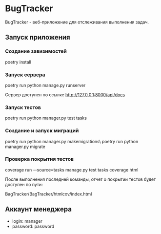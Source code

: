 # BugTracker

BugTracker - веб-приложение для отслеживания выполнения задач.

## Запуск приложения

### Создание завизимостей

poetry install

### Запуск сервера

poetry run python manage.py runserver

Сервер доступен по ссылке http://127.0.0.1:8000/api/docs

### Запуск тестов

poetry run python manager.py test tasks

### Создание и запуск миграций

poetry run python manager.py makemigrations\\
poetry run python manager.py migrate

### Проверка покрытия тестов

coverage run --source=tasks manage.py test tasks
coverage html

После выполнения последней команды, отчет о покрытии тестов будет доступен по пути:

BagTracker/BagTracker/htmlcov/index.html

## Аккаунт менеджера
- login: manager
- password: password
